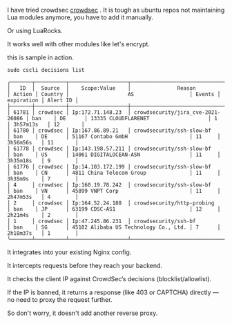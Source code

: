 I have tried crowdsec [crowdsec](https://github.com/crowdsecurity/crowdsec) . It is tough as ubuntu repos not maintaining Lua modules anymore, you have to add it manually.  

Or using LuaRocks.

It works well with other modules like let's encrypt.  

this is sample in action.  

`sudo cscli decisions list`

```
╭───────┬──────────┬───────────────────┬───────────────────────────────────┬────────┬─────────┬───────────────────────────────────────┬────────┬────────────┬──────────╮
│   ID  │  Source  │    Scope:Value    │               Reason              │ Action │ Country │                   AS                  │ Events │ expiration │ Alert ID │
├───────┼──────────┼───────────────────┼───────────────────────────────────┼────────┼─────────┼───────────────────────────────────────┼────────┼────────────┼──────────┤
│ 61781 │ crowdsec │ Ip:172.71.148.23  │ crowdsecurity/jira_cve-2021-26086 │ ban    │ DE      │ 13335 CLOUDFLARENET                   │ 1      │ 3h57m13s   │ 12       │
│ 61780 │ crowdsec │ Ip:167.86.89.21   │ crowdsecurity/ssh-slow-bf         │ ban    │ DE      │ 51167 Contabo GmbH                    │ 11     │ 3h56m56s   │ 11       │
│ 61778 │ crowdsec │ Ip:143.198.57.211 │ crowdsecurity/ssh-slow-bf         │ ban    │ US      │ 14061 DIGITALOCEAN-ASN                │ 11     │ 3h35m18s   │ 9        │
│ 61776 │ crowdsec │ Ip:14.103.172.199 │ crowdsecurity/ssh-slow-bf         │ ban    │ CN      │ 4811 China Telecom Group              │ 11     │ 3h35m9s    │ 7        │
│ 4     │ crowdsec │ Ip:160.19.78.242  │ crowdsecurity/ssh-slow-bf         │ ban    │ VN      │ 45899 VNPT Corp                       │ 11     │ 2h47m53s   │ 4        │
│ 2     │ crowdsec │ Ip:164.52.24.188  │ crowdsecurity/http-probing        │ ban    │ JP      │ 63199 CDSC-AS1                        │ 12     │ 2h21m4s    │ 2        │
│ 1     │ crowdsec │ Ip:47.245.86.231  │ crowdsecurity/ssh-bf              │ ban    │ SG      │ 45102 Alibaba US Technology Co., Ltd. │ 7      │ 2h18m37s   │ 1        │
╰───────┴──────────┴───────────────────┴───────────────────────────────────┴────────┴─────────┴───────────────────────────────────────┴────────┴────────────┴──────────╯
```

It integrates into your existing Nginx config.  

It intercepts requests before they reach your backend.  

It checks the client IP against CrowdSec’s decisions (blocklist/allowlist).  

If the IP is banned, it returns a response (like 403 or CAPTCHA) directly — no need to proxy the request further.  

So don't worry, it doesn't add another reverse proxy.  
